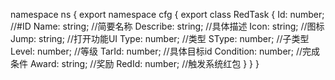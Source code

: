namespace ns {
	export namespace cfg {
		export class RedTask {
			Id: number;		//#ID
			Name: string;		//简要名称
			Describe: string;		//具体描述
			Icon: string;		//图标
			Jump: string;		//打开功能UI
			Type: number;		//类型
			SType: number;		//子类型
			Level: number;		//等级
			TarId: number;		//具体目标id
			Condition: number;		//完成条件
			Award: string;		//奖励
			RedId: number;		//触发系统红包
		}
	}
}